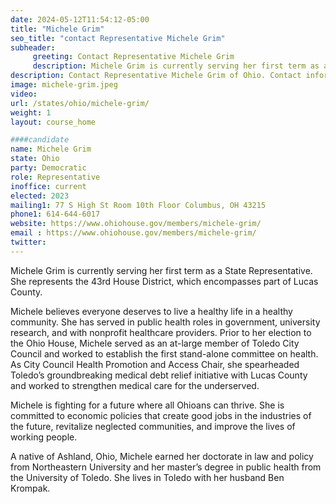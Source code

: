 ```yaml
---
date: 2024-05-12T11:54:12-05:00
title: "Michele Grim"
seo_title: "contact Representative Michele Grim"
subheader:
     greeting: Contact Representative Michele Grim
     description: Michele Grim is currently serving her first term as a State Representative. She represents the 43rd House District, which encompasses part of Lucas County.
description: Contact Representative Michele Grim of Ohio. Contact information for Michele Grim includes email address, phone number, and mailing address.
image: michele-grim.jpeg
video:
url: /states/ohio/michele-grim/
weight: 1
layout: course_home

####candidate
name: Michele Grim
state: Ohio
party: Democratic
role: Representative
inoffice: current
elected: 2023
mailing1: 77 S High St Room 10th Floor Columbus, OH 43215
phone1: 614-644-6017
website: https://www.ohiohouse.gov/members/michele-grim/
email : https://www.ohiohouse.gov/members/michele-grim/
twitter:
---
```

Michele Grim is currently serving her first term as a State Representative. She represents the 43rd House District, which encompasses part of Lucas County.

Michele believes everyone deserves to live a healthy life in a healthy community. She has served in public health roles in government, university research, and with nonprofit healthcare providers. Prior to her election to the Ohio House, Michele served as an at-large member of Toledo City Council and worked to establish the first stand-alone committee on health. As City Council Health Promotion and Access Chair, she spearheaded Toledo’s groundbreaking medical debt relief initiative with Lucas County and worked to strengthen medical care for the underserved.

Michele is fighting for a future where all Ohioans can thrive. She is committed to economic policies that create good jobs in the industries of the future, revitalize neglected communities, and improve the lives of working people.

A native of Ashland, Ohio, Michele earned her doctorate in law and policy from Northeastern University and her master’s degree in public health from the University of Toledo. She lives in Toledo with her husband Ben Krompak.
